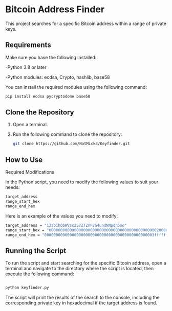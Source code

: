 # Bitcoin Address Finder

This project searches for a specific Bitcoin address within a range of private keys.

## Requirements

Make sure you have the following installed:

-Python 3.8 or later

-Python modules: ecdsa, Crypto, hashlib, base58

You can install the required modules using the following command:

```bash
pip install ecdsa pycryptodome base58
```

## Clone the Repository

1. Open a terminal.
2. Run the following command to clone the repository:

    ```bash
    git clone https://github.com/NotMick3/Keyfinder.git
    ```
    
## How to Use

Required Modifications


In the Python script, you need to modify the following values to suit your needs:

```bash
target_address 
range_start_hex 
range_end_hex 
```


Here is an example of the values you need to modify:

```bash
target_address = "13zb1hQbWVsc2S7ZTZnP2G4undNNpdh5so"
range_start_hex = "0000000000000000000000000000000000000000000000020000000000000000"
range_end_hex = "000000000000000000000000000000000000000000000003ffffffffffffffff"
```

## Running the Script

To run the script and start searching for the specific Bitcoin address, open a terminal and navigate to the directory where the script is located, then execute the following command:

```bash

python keyfinder.py
```


The script will print the results of the search to the console, including the corresponding private key in hexadecimal if the target address is found.